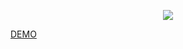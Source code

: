 <p align="center">
  <a href="https://nuxtjs.org">
    <img src="https://img.shields.io/badge/powered%20by-Nuxt%20Js-green?style=flat&logo=nuxt.js" />
  </a>
</p>

[DEMO](https://jasonnchann24.github.io/gc-project/)

